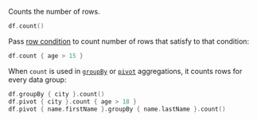 [//]: # (title: count)

<!---IMPORT org.jetbrains.kotlinx.dataframe.samples.api.Analyze-->

Counts the number of rows.

<!---FUN count-->

```kotlin
df.count()
```

<!---END-->

Pass [row condition](DataRow.md#row-conditions) to count number of rows that satisfy to that condition:

<!---FUN countCondition-->

```kotlin
df.count { age > 15 }
```

<!---END-->

When `count` is used in [`groupBy`](groupBy.md#aggregation) or [`pivot`](pivot.md#aggregation) aggregations, it counts rows for every data group:

<!---FUN countAggregation-->

```kotlin
df.groupBy { city }.count()
df.pivot { city }.count { age > 18 }
df.pivot { name.firstName }.groupBy { name.lastName }.count()
```

<dataFrame src="org.jetbrains.kotlinx.dataframe.samples.api.Analyze.countAggregation.html"/>
<!---END-->
